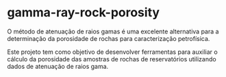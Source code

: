 # gamma-ray-rock-porosity

O método de atenuação de raios gamas é uma excelente alternativa para a determinação da porosidade de rochas para caracterização petrofísica.

Este projeto tem como objetivo de desenvolver ferramentas para auxiliar o cálculo da porosidade das amostras de rochas de reservatórios utilizando dados de atenuação de raios gama.
 
